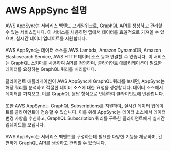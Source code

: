 # AWS AppSync 설명

AWS AppSync는 서버리스 백엔드 프레임워크로, GraphQL API를 생성하고 관리할 수 있는 서비스입니다. 이 서비스를 사용하면 앱에서 데이터를 효율적으로 가져올 수 있으며, 실시간 데이터 업데이트를 지원합니다.\
\
AWS AppSync는 데이터 소스를 AWS Lambda, Amazon DynamoDB, Amazon Elasticsearch Service, AWS HTTP 데이터 소스 등과 연결할 수 있습니다. 이 서비스는 GraphQL 스키마를 사용하여 API를 정의하며, 클라이언트 애플리케이션이 필요한 데이터를 요청하는 GraphQL 쿼리를 처리합니다.\
\
클라이언트 애플리케이션이 AWS AppSync에 GraphQL 쿼리를 보내면, AppSync는 해당 쿼리를 분석하고 적절한 데이터 소스에 대한 요청을 생성합니다. 데이터 소스에서 데이터를 가져오고, 이를 GraphQL 응답 형식으로 변환하여 클라이언트에 반환합니다.\
\
또한 AWS AppSync는 GraphQL Subscriptions를 지원하여, 실시간 데이터 업데이트를 클라이언트에 전송할 수 있습니다. 이를 위해 AppSync는 데이터 소스에서 데이터 변경 사항을 수신하고, GraphQL Subscription 쿼리를 구독한 클라이언트에게 실시간 업데이트를 보냅니다.\
\
AWS AppSync는 서버리스 백엔드를 구성하는데 필요한 다양한 기능을 제공하며, 간편하게 GraphQL API를 생성하고 관리할 수 있습니다.
